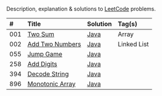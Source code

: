 Description, explanation & solutions to [LeetCode](https://leetcode.com/) problems.

| # | Title | Solution | Tag(s) |
| :- | :- | :- | :- |
| 001 | [Two Sum](TwoSum) | [Java](TwoSum/Solution.java) | Array |
| 002 | [Add Two Numbers](AddTwoNumbers) | [Java](AddTwoNumbers/Solution.java) | Linked List |
| 055 | [Jump Game](JumpGame) | [Java](JumpGame/Solution.java) | |
| 258 | [Add Digits](AddDigits) | [Java](AddDigits/Solution.java) | |
| 394 | [Decode String](DecodeString) | [Java](DecodeString/Solution.java) | |
| 896 | [Monotonic Array](MonotonicArray) | [Java](MonotonicArray/Solution.java) | |
